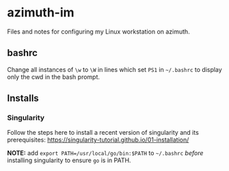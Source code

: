 # azimuth-im
Files and notes for configuring my Linux workstation on azimuth.

## bashrc

Change all instances of `\w` to `\W` in lines which set `PS1` in `~/.bashrc` to
display only the cwd in the bash prompt.

## Installs

### Singularity

Follow the steps here to install a recent version of singularity and its
prerequisites: https://singularity-tutorial.github.io/01-installation/

**NOTE:** add `export PATH=/usr/local/go/bin:$PATH` to `~/.bashrc` _before_
installing singularity to ensure `go` is in PATH.
